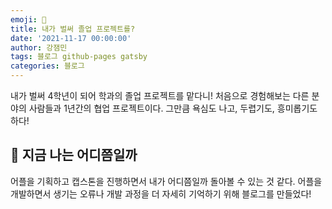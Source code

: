 ```yaml
---
emoji: 🤔
title: 내가 벌써 졸업 프로젝트를?
date: '2021-11-17 00:00:00'
author: 강잼민
tags: 블로그 github-pages gatsby
categories: 블로그
---
```


내가 벌써 4학년이 되어 학과의 졸업 프로젝트를 맡다니!
처음으로 경험해보는 다른 분야의 사람들과 1년간의 협업 프로젝트이다. 
그만큼 욕심도 나고, 두렵기도, 흥미롭기도 하다! 

## 👀 지금 나는 어디쯤일까

어플을 기획하고 캡스톤을 진행하면서 내가 어디쯤일까 돌아볼 수 있는 것 같다. 
어플을 개발하면서 생기는 오류나 개발 과정을 더 자세히 기억하기 위해 블로그를 만들었다!
